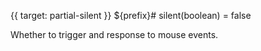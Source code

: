 {{ target: partial-silent }}
${prefix}# silent(boolean) = false

Whether to trigger and response to mouse events.
